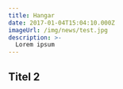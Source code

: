 ```yaml
---
title: Hangar
date: 2017-01-04T15:04:10.000Z
imageUrl: /img/news/test.jpg
description: >-
  Lorem ipsum
---
```


## Titel 2
